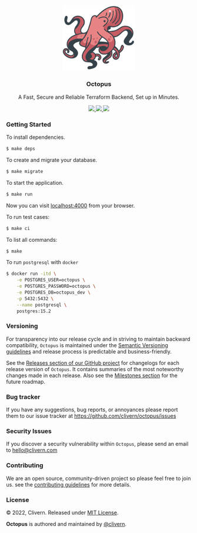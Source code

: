 <p align="center">
    <img alt="Octopus Logo" src="/assets/img/logo.png?v=0.4.0" width="200" />
    <h3 align="center">Octopus</h3>
    <p align="center">A Fast, Secure and Reliable Terraform Backend, Set up in Minutes.</p>
    <p align="center">
        <a href="https://github.com/Clivern/Octopus/actions/workflows/ci.yml">
            <img src="https://github.com/Clivern/Octopus/actions/workflows/ci.yml/badge.svg"/>
        </a>
        <a href="https://github.com/Clivern/Octopus/releases">
            <img src="https://img.shields.io/badge/Version-0.4.0-1abc9c.svg">
        </a>
        <a href="https://github.com/Clivern/Octopus/blob/master/LICENSE">
            <img src="https://img.shields.io/badge/LICENSE-MIT-orange.svg">
        </a>
    </p>
</p>


### Getting Started

To install dependencies.

```zsh
$ make deps
```

To create and migrate your database.

```zsh
$ make migrate
```

To start the application.

```zsh
$ make run
```

Now you can visit [localhost:4000](http://localhost:4000) from your browser.

To run test cases:

```zsh
$ make ci
```

To list all commands:

```zsh
$ make
```

To run `postgresql` with `docker`

```zsh
$ docker run -itd \
    -e POSTGRES_USER=octopus \
    -e POSTGRES_PASSWORD=octopus \
    -e POSTGRES_DB=octopus_dev \
    -p 5432:5432 \
    --name postgresql \
    postgres:15.2
```


### Versioning

For transparency into our release cycle and in striving to maintain backward compatibility, `Octopus` is maintained under the [Semantic Versioning guidelines](https://semver.org/) and release process is predictable and business-friendly.

See the [Releases section of our GitHub project](https://github.com/clivern/octopus/releases) for changelogs for each release version of `Octopus`. It contains summaries of the most noteworthy changes made in each release. Also see the [Milestones section](https://github.com/clivern/octopus/milestones) for the future roadmap.


### Bug tracker

If you have any suggestions, bug reports, or annoyances please report them to our issue tracker at https://github.com/clivern/octopus/issues


### Security Issues

If you discover a security vulnerability within `Octopus`, please send an email to [hello@clivern.com](mailto:hello@clivern.com)


### Contributing

We are an open source, community-driven project so please feel free to join us. see the [contributing guidelines](CONTRIBUTING.md) for more details.


### License

© 2022, Clivern. Released under [MIT License](https://opensource.org/licenses/mit-license.php).

**Octopus** is authored and maintained by [@clivern](http://github.com/clivern).
